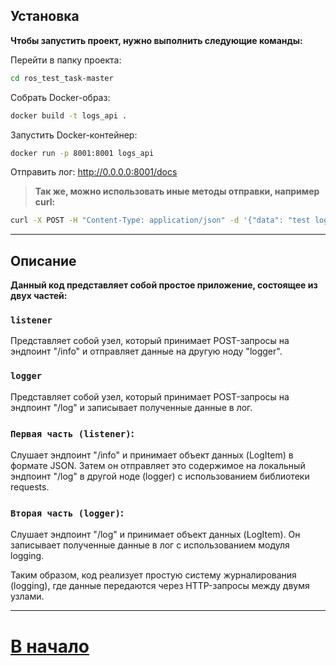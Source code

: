 ## Установка

**Чтобы запустить проект, нужно выполнить следующие команды:**  

Перейти в папку проекта:  
```bash
cd ros_test_task-master
```
Собрать Docker-образ: 
```bash
docker build -t logs_api .
```
Запустить Docker-контейнер: 
```bash
docker run -p 8001:8001 logs_api
```
Отправить лог:
http://0.0.0.0:8001/docs

>**Так же, можно использовать иные методы отправки, например curl:**
```bash
curl -X POST -H "Content-Type: application/json" -d '{"data": "test log"}' http://localhost:8001/info
```

---

## Описание

**Данный код представляет собой простое приложение, состоящее из двух частей:**

### `listener` 
Представляет собой узел, который принимает POST-запросы на эндпоинт "/info" и отправляет данные на другую ноду "logger".

### `logger` 
Представляет собой узел, который принимает POST-запросы на эндпоинт "/log" и записывает полученные данные в лог.

### `Первая часть (listener)`:  
Слушает эндпоинт "/info" и принимает объект данных (LogItem) в формате JSON. Затем он отправляет это содержимое на локальный эндпоинт "/log" в другой ноде (logger) с использованием библиотеки requests.

### `Вторая часть (logger)`:  
Слушает эндпоинт "/log" и принимает объект данных (LogItem). Он записывает полученные данные в лог с использованием модуля logging.

Таким образом, код реализует простую систему журналирования (logging), где данные передаются через HTTP-запросы между двумя узлами.

---

# [В начало](https://github.com/fulliam/ros_logs_api)
